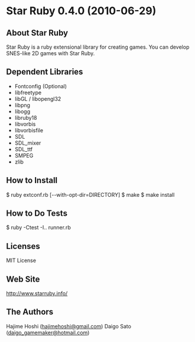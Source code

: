 Star Ruby 0.4.0 (2010-06-29)
=======

## About Star Ruby

Star Ruby is a ruby extensional library for creating games.
You can develop SNES-like 2D games with Star Ruby.


## Dependent Libraries

  - Fontconfig (Optional)
  - libfreetype
  - libGL / libopengl32
  - libpng
  - libogg
  - libruby18
  - libvorbis
  - libvorbisfile
  - SDL
  - SDL_mixer
  - SDL_ttf
  - SMPEG
  - zlib


## How to Install

  $ ruby extconf.rb [--with-opt-dir=DIRECTORY]
  $ make
  $ make install


## How to Do Tests

  $ ruby -Ctest -I.. runner.rb


## Licenses

MIT License


## Web Site

http://www.starruby.info/


## The Authors

Hajime Hoshi (hajimehoshi@gmail.com)
Daigo Sato (daigo_gamemaker@hotmail.com)
